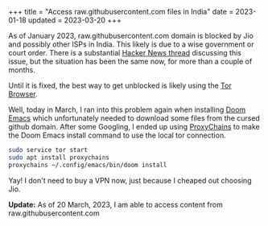 +++
title = "Access raw.githubusercontent.com files in India"
date = 2023-01-18
updated = 2023-03-20
+++


As of January 2023, raw.githubusercontent.com domain is blocked by Jio and
possibly other ISPs in India. This likely is due to a wise government or court
order. There is a substantial [Hacker News
thread](https://news.ycombinator.com/item?id=34231553) discussing this issue,
but the situation has been the same now, for more than a
couple of months.

Until it is fixed, the best way to get unblocked is likely using the [Tor
Browser](https://www.torproject.org/).

Well, today in March, I ran into this problem again when installing [Doom
Emacs](https://github.com/doomemacs/doomemacs)
which unfortunately needed to download some files from the cursed github domain.
After some Googling, I ended up using [ProxyChains](https://github.com/haad/proxychains)
to make the Doom Emacs install command to use the local tor connection.

```bash
sudo service tor start
sudo apt install proxychains
proxychains ~/.config/emacs/bin/doom install
```

Yay! I don't need to buy a VPN now, just because I cheaped out choosing Jio.

**Update:** As of 20 March, 2023, I am able to access content from raw.githubusercontent.com